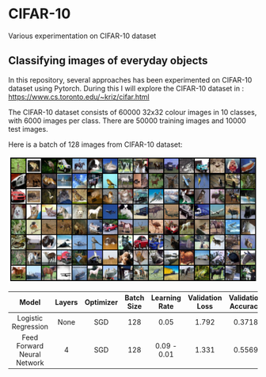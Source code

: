 # CIFAR-10
Various experimentation on CIFAR-10 dataset


## Classifying images of everyday objects
In this repository, several approaches has been experimented on CIFAR-10 dataset using Pytorch. During this I will explore the CIFAR-10 dataset in : https://www.cs.toronto.edu/~kriz/cifar.html

The CIFAR-10 dataset consists of 60000 32x32 colour images in 10 classes, with 6000 images per class. There are 50000 training images and 10000 test images.

Here is a batch of 128 images from CIFAR-10 dataset:

![Screenshot](https://github.com/nanekja/CIFAR-10/blob/master/images/cifar_10.png)



| Model | Layers | Optimizer | Batch Size | Learning Rate | Validation Loss | Validation Accuracy |
| :---: | :---: | :---: | :---: | :---: | :---: | :---: | 
| Logistic Regression | None | SGD | 128 | 0.05 | 1.792 | 0.3718 | 
| Feed Forward Neural Network | 4 | SGD | 128 | 0.09 - 0.01 | 1.331 | 0.5569 | 
